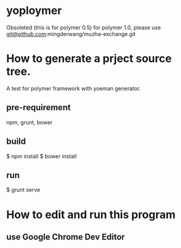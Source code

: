 # yoploymer
Obsoleted (this is for polymer 0.5)
for polymer 1.0, please use git@github.com:mingderwang/muzha-exchange.git

# How to generate a prject source tree.
A test for polymer framework with yoeman generator.

## pre-requirement
npm, grunt, bower

## build
$ npm install
$ bower install

## run
$ grunt serve


# How to edit and run this program

## use Google Chrome Dev Editor
